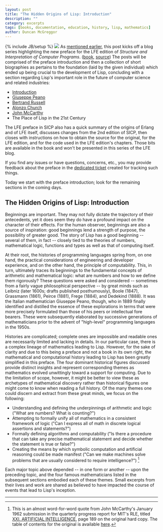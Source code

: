 ```yaml
---
layout: post
title: "The Hidden Origins of Lisp: Introduction"
description: ""
category: excerpts
tags: [books, documentation, education, history, lisp, mathematics]
author: Duncan McGreggor
---
```

{% include JB/setup %}
<a href="{{ site.base_url }}/assets/images/posts/sicp.jpg"><img class="right medium" src="{{ site.base_url }}/assets/images/posts/sicp.jpg" /></a>
As [mentioned earlier](http://blog.lfe.io/update/2015/03/22/1342-sicp-the-lfe-edition-update/),
this post kicks off a blog series highlighting the new preface for the LFE
edition of *Structure and Interpretation of Computer Programs*.
([book](http://lfe.gitbooks.io/sicp/content/index.html),
[source](https://github.com/lfe/sicp)) The posts will be comprised of the
preface introduction and then a collection of short biographies as pertains to
the foundation (laid by the given individual) which ended up being crucial to
the development of Lisp, concluding with a section regarding Lisp's important
role in the future of computer science and related industries:

 * [Introduction](/excerpts/2015/03/22/1445-the-hidden-origins-of-lisp-introduction/)
 * [Giuseppe Peano](/excerpts/2015/03/23/1008-the-hidden-origins-of-lisp-peano/)
 * [Bertrand Russell](/excerpts/2015/03/24/0111-the-hidden-origins-of-lisp-russell/)
 * [Alonzo Church](/excerpts/2015/03/25/1108-the-hidden-origins-of-lisp-church/)
 * [John McCarthy](/excerpts/2015/03/26/1111-the-hidden-origins-of-lisp-mccarthy/)
 * The Place of Lisp in the 21st Century

The LFE preface in SICP also has a quick summary of the origins of Erlang
and of LFE itself, discusses changes from the 2nd edition of SICP, then
closes with instructions on how to obtain the source for the original, for the
LFE edition, and for the code used in the LFE edition's chapters. Those bits
are available in the book and won't be presented in this series of the LFE
blog.

If you find any issues or have questions, concerns, etc., you may provide
feedback about the preface in the
[dedicated ticket](https://github.com/lfe/sicp/issues/6) created for tracking
such things.

Today we start with the preface introduction; look for the remaining sections
in the coming days.


## The Hidden Origins of Lisp: Introduction

Beginnings are important. They may not fully dictate the trajectory of their
antecedents, yet it does seem they do have a profound impact on the character
of their effects. For the human observer, beginnings are also a source of
inspiration: good beginnings lend a strength of purpose, the possibility of
greater good. The story of Lisp has a good beginning -- several of them, in
fact -- closely tied to the theories of numbers, mathematical logic, functions
and types as well as that of computing itself.

At their root, the histories of programming languages spring from, on one hand,
the practical considerations of engineering and developer experience, and on
the other hand, the principle of computability. This, in turn, ultimately
traces its beginnings to the fundamental concepts of arithmetic and
mathematical logic: what are numbers and how to we define them rigorously?
These questions were asked and considered -- sometimes from a fairly vague
philosophical perspective -- by great minds such as Leibniz (later 1600s;
drafts published posthumously), Boole (1847), Grassmann (1861), Peirce (1881),
Frege (1884), and Dedekind (1888). It was the Italian mathematician Giuseppe
Peano, though, who in 1889 finally identified and distilled the essence of
these explorations in terms that were more precisely formulated than those of
his peers or intellectual fore bearers. These were subsequently elaborated by
successive generations of mathematicians prior to the advent of "high-level"
programming languages in the 1950s.

Histories are complicated; complete ones are impossible and readable ones are
necessarily limited and lacking in details. In our particular case, there is a
complex lineage of mathematics leading to Lisp. However, for the sake of
clarity and due to this being a preface and not a book in its own right, the
mathematical and computational history leading to Lisp has been greatly
simplified in this preface. The four dominant historical figures discussed
provide distinct insights and represent corresponding themes as mathematics
evolved unwittingly toward a support for computing. Due to the limitation of
scope, however, it might be better to view these as archetypes of mathematical
discovery rather than historical figures one might come to know when reading a
full history. Of the many themes one could discern and extract from these great
minds, we focus on the following:

* Understanding and defining the underpinnings of arithmetic and logic ("What are
  numbers? What is counting?")
* Attempting to formally unify all of mathematics in a consistent framework of
  logic ("Can I express all of math in discrete logical assertions and
  statements?")
* Formally defining algorithms and computability ("Is there a procedure that can
  take any precise mathematical statement and decide whether the statement is
  true or false?")
* Creating the means by which symbolic computation and artificial reasoning could
  be made manifest ("Can we make machines solve problems that are usually
  considered to require intelligence?") [^1]

Each major topic above depended -- in one form or another -- upon the preceding
topic, and the four famous mathematicians listed in the subsequent sections
embodied each of these themes. Small excerpts from their lives and work are
shared as believed to have impacted the course of events that lead to Lisp's
inception.


----

[^1]: This is an almost word-for-word quote from John McCarthy's January 1962
      submission in the quarterly progress report for MIT's RLE, titled
      [XXI. ARTIFICIAL INTELLIGENCE](http://dspace.mit.edu/bitstream/handle/1721.1/53661/RLE_QPR_064_XXI.pdf),
      page 189 on the original hard copy. The table of contents for the
      original is available
      [here](http://dspace.mit.edu/bitstream/handle/1721.1/53645/RLE_QPR_064_TOC.pdf).
